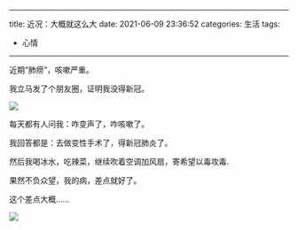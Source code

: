 ----
title: 近况：大概就这么大
date: 2021-06-09 23:36:52
categories: 生活
tags:
- 心情
----

近期“肺痨”，咳嗽严重。

我立马发了个朋友圈，证明我没得新冠。

![](https://s.flc.io/2021-06-09-23-39-54.png)

每天都有人问我：咋变声了，咋咳嗽了。

我回答都是：去做变性手术了，得新冠肺炎了。

然后我喝冰水，吃辣菜，继续吹着空调加风扇，寄希望以毒攻毒.

果然不负众望，我的病，差点就好了。

这个差点大概……

![](https://s.flc.io/2021-06-09-23-42-01.png)